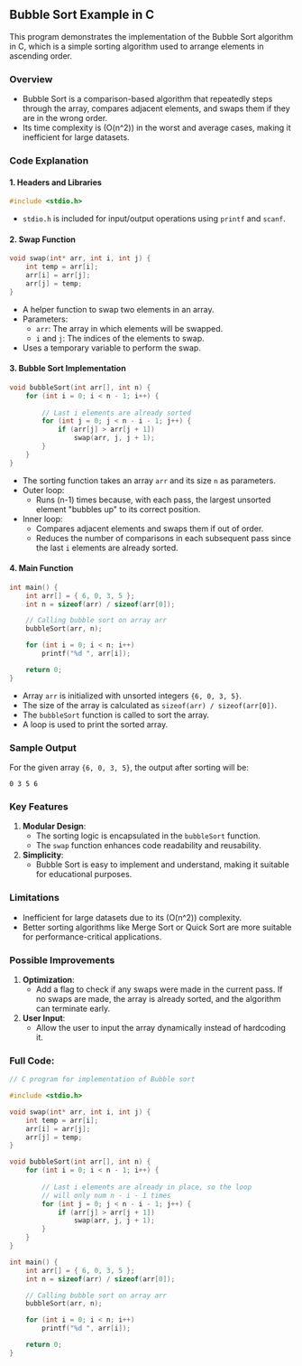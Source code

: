 ## Bubble Sort Example in C

This program demonstrates the implementation of the Bubble Sort algorithm in C, which is a simple sorting algorithm used to arrange elements in ascending order.

### Overview
- Bubble Sort is a comparison-based algorithm that repeatedly steps through the array, compares adjacent elements, and swaps them if they are in the wrong order.
- Its time complexity is \(O(n^2)\) in the worst and average cases, making it inefficient for large datasets.

### Code Explanation

#### 1. **Headers and Libraries**
```c
#include <stdio.h>
```
- `stdio.h` is included for input/output operations using `printf` and `scanf`.

#### 2. **Swap Function**
```c
void swap(int* arr, int i, int j) {
    int temp = arr[i];
    arr[i] = arr[j];
    arr[j] = temp;
}
```
- A helper function to swap two elements in an array.
- Parameters:
  - `arr`: The array in which elements will be swapped.
  - `i` and `j`: The indices of the elements to swap.
- Uses a temporary variable to perform the swap.

#### 3. **Bubble Sort Implementation**
```c
void bubbleSort(int arr[], int n) {
    for (int i = 0; i < n - 1; i++) {
      
        // Last i elements are already sorted
        for (int j = 0; j < n - i - 1; j++) {
            if (arr[j] > arr[j + 1])
                swap(arr, j, j + 1);
        }
    }
}
```
- The sorting function takes an array `arr` and its size `n` as parameters.
- Outer loop:
  - Runs \(n-1\) times because, with each pass, the largest unsorted element "bubbles up" to its correct position.
- Inner loop:
  - Compares adjacent elements and swaps them if out of order.
  - Reduces the number of comparisons in each subsequent pass since the last `i` elements are already sorted.

#### 4. **Main Function**
```c
int main() {
    int arr[] = { 6, 0, 3, 5 };
    int n = sizeof(arr) / sizeof(arr[0]);

    // Calling bubble sort on array arr
    bubbleSort(arr, n);

    for (int i = 0; i < n; i++)
        printf("%d ", arr[i]);

    return 0;
}
```
- Array `arr` is initialized with unsorted integers `{6, 0, 3, 5}`.
- The size of the array is calculated as `sizeof(arr) / sizeof(arr[0])`.
- The `bubbleSort` function is called to sort the array.
- A loop is used to print the sorted array.

### Sample Output
For the given array `{6, 0, 3, 5}`, the output after sorting will be:
```
0 3 5 6
```

### Key Features
1. **Modular Design**:
   - The sorting logic is encapsulated in the `bubbleSort` function.
   - The `swap` function enhances code readability and reusability.
2. **Simplicity**:
   - Bubble Sort is easy to implement and understand, making it suitable for educational purposes.

### Limitations
- Inefficient for large datasets due to its \(O(n^2)\) complexity.
- Better sorting algorithms like Merge Sort or Quick Sort are more suitable for performance-critical applications.

### Possible Improvements
1. **Optimization**:
   - Add a flag to check if any swaps were made in the current pass. If no swaps are made, the array is already sorted, and the algorithm can terminate early.
2. **User Input**:
   - Allow the user to input the array dynamically instead of hardcoding it.


### Full Code:

```c
// C program for implementation of Bubble sort

#include <stdio.h>

void swap(int* arr, int i, int j) {
    int temp = arr[i];
    arr[i] = arr[j];
    arr[j] = temp;
}

void bubbleSort(int arr[], int n) {
    for (int i = 0; i < n - 1; i++) {
      
        // Last i elements are already in place, so the loop
        // will only num n - i - 1 times
        for (int j = 0; j < n - i - 1; j++) {
            if (arr[j] > arr[j + 1])
                swap(arr, j, j + 1);
        }
    }
}

int main() {
    int arr[] = { 6, 0, 3, 5 };
    int n = sizeof(arr) / sizeof(arr[0]);

    // Calling bubble sort on array arr
    bubbleSort(arr, n);

    for (int i = 0; i < n; i++)
        printf("%d ", arr[i]);

    return 0;
}
```
